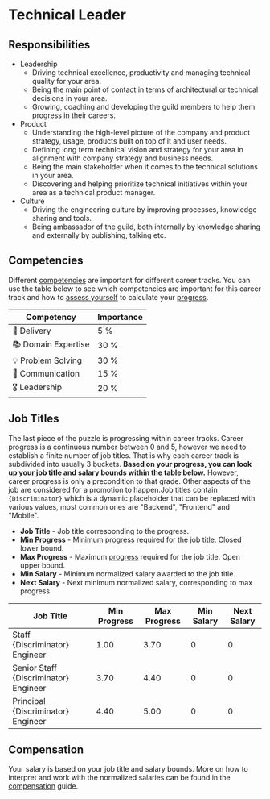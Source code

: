 # Technical Leader

## Responsibilities

- Leadership
  - Driving technical excellence, productivity and managing technical quality for your area.
  - Being the main point of contact in terms of architectural or technical decisions in your area.
  - Growing, coaching and developing the guild members to help them progress in their careers.
- Product
  - Understanding the high-level picture of the company and product strategy, usage, products built on top of it and user needs.
  - Defining long term technical vision and strategy for your area in alignment with company strategy and business needs.
  - Being the main stakeholder when it comes to the technical solutions in your area.
  - Discovering and helping prioritize technical initiatives within your area as a technical product manager.
- Culture
  - Driving the engineering culture by improving processes, knowledge sharing and tools.
  - Being ambassador of the guild, both internally by knowledge sharing and externally by publishing, talking etc.

## Competencies

Different [competencies](../competencies.md) are important for different career tracks. You can use the table below to see which competencies are important for this career track and how to [assess yourself](../meetings/competency-assessment.md) to calculate your [progress](../progress.md).

| Competency          | Importance |
| ------------------- | ---------- |
| 🚚 Delivery         | 5 %        |
| 📚 Domain Expertise | 30 %       |
| 💡 Problem Solving  | 30 %       |
| 💬 Communication    | 15 %       |
| 🎖️ Leadership       | 20 %       |

## Job Titles

The last piece of the puzzle is progressing within career tracks. Career progress is a continuous number between 0 and 5, however we need to establish a finite number of job titles. That is why each career track is subdivided into usually 3 buckets. **Based on your progress, you can look up your job title and salary bounds within the table below.** However, career progress is only a precondition to that grade. Other aspects of the job are considered for a promotion to happen.Job titles contain `{Discriminator}` which is a dynamic placeholder that can be replaced with various values, most common ones are "Backend", "Frontend" and "Mobile".

- **Job Title** - Job title corresponding to the progress.
- **Min Progress** - Minimum [progress](../progress.md) required for the job title. Closed lower bound.
- **Max Progress** - Maximum [progress](../progress.md) required for the job title. Open upper bound.
- **Min Salary** - Minimum normalized salary awarded to the job title.
- **Next Salary** - Next minimum normalized salary, corresponding to max progress.

| Job Title                             | Min Progress | Max Progress | Min Salary | Next Salary |
| ------------------------------------- | ------------ | ------------ | ---------- | ----------- |
| Staff {Discriminator} Engineer        | 1.00         | 3.70         | 0          | 0           |
| Senior Staff {Discriminator} Engineer | 3.70         | 4.40         | 0          | 0           |
| Principal {Discriminator} Engineer    | 4.40         | 5.00         | 0          | 0           |

## Compensation

Your salary is based on your job title and salary bounds. More on how to interpret and work with the normalized salaries can be found in the [compensation](../compensation.md) guide.
